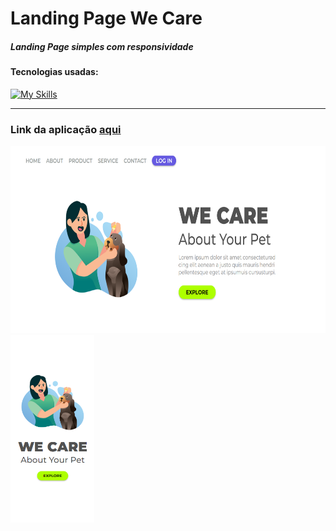 <h1>Landing Page We Care</h1>

<h5>Landing Page simples com responsividade</h5>

<h4>Tecnologias usadas:</h4>

[![My Skills](https://skillicons.dev/icons?i=html,css)](https://skillicons.dev)

<hr>

<h3>Link da aplicação <a href="https://lucasfgaldinos.github.io/landing-page-we-care/">aqui</a></h3>

<div>
  <img height="300" src="./assets/print-desktop.png" alt="Print da aplicação em desktop" />
  <img height="300" src="./assets/print-mobile.png" alt="Print da aplicação em mobile" />
</div>
